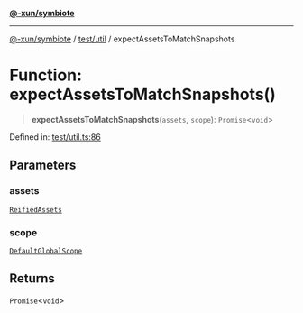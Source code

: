 [**@-xun/symbiote**](../../../README.md)

***

[@-xun/symbiote](../../../README.md) / [test/util](../README.md) / expectAssetsToMatchSnapshots

# Function: expectAssetsToMatchSnapshots()

> **expectAssetsToMatchSnapshots**(`assets`, `scope`): `Promise`\<`void`\>

Defined in: [test/util.ts:86](https://github.com/Xunnamius/symbiote/blob/48c46d37ea3b78fc8beb9f4e201920c2bff28719/test/util.ts#L86)

## Parameters

### assets

[`ReifiedAssets`](../../../src/assets/type-aliases/ReifiedAssets.md)

### scope

[`DefaultGlobalScope`](../../../src/configure/enumerations/DefaultGlobalScope.md)

## Returns

`Promise`\<`void`\>
